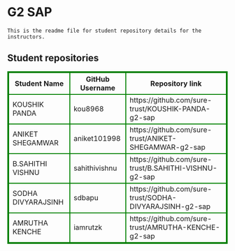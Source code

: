# G2 SAP
    This is the readme file for student repository details for the instructors.
## Student repositories 
<table style="border : 2px solid green; width:100%;">
<tr >
<th style="border : 2px solid green;">Student Name</th>
<th style="border : 2px solid green;">GitHub Username</th>
<th style="border : 2px solid green;">Repository link</th>
</tr>
<tr style="border : 2px solid green;">
<td style="border : 2px solid green;">KOUSHIK PANDA</td> 

<td style="border : 2px solid green;">kou8968</td> 

<td style="border : 2px solid green;">https://github.com/sure-trust/KOUSHIK-PANDA-g2-sap</td> 
</tr>

<tr style="border : 2px solid green;">
<td style="border : 2px solid green;">ANIKET SHEGAMWAR</td> 

<td style="border : 2px solid green;">aniket101998</td> 

<td style="border : 2px solid green;">https://github.com/sure-trust/ANIKET-SHEGAMWAR-g2-sap</td> 
</tr>

<tr style="border : 2px solid green;">
<td style="border : 2px solid green;">B.SAHITHI VISHNU</td> 

<td style="border : 2px solid green;">sahithivishnu</td> 

<td style="border : 2px solid green;">https://github.com/sure-trust/B.SAHITHI-VISHNU-g2-sap</td> 
</tr>

<tr style="border : 2px solid green;">
<td style="border : 2px solid green;">SODHA DIVYARAJSINH</td> 

<td style="border : 2px solid green;">sdbapu</td> 

<td style="border : 2px solid green;">https://github.com/sure-trust/SODHA-DIVYARAJSINH-g2-sap</td> 
</tr>

<tr style="border : 2px solid green;">
<td style="border : 2px solid green;">AMRUTHA KENCHE</td> 

<td style="border : 2px solid green;">iamrutzk</td> 

<td style="border : 2px solid green;">https://github.com/sure-trust/AMRUTHA-KENCHE-g2-sap</td> 
</tr>
